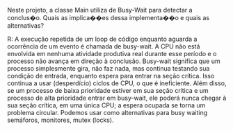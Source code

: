 Neste projeto, a classe Main utiliza de Busy-Wait para detectar a conclus�o. Quais as implica��es dessa implementa��o e quais as alternativas?

R: A execução repetida de um loop de código enquanto aguarda a ocorrência de um evento é chamada de busy-wait. A CPU não está envolvida em nenhuma atividade produtiva real durante esse período e o processo não avança em direção à conclusão.
Busy-wait significa que um processo simplesmente gira, não faz nada, mas continua testando sua condição de entrada, enquanto espera para entrar na seção crítica. Isso continua a usar (desperdício) ciclos de CPU, o que é ineficiente. Além disso, se um processo de baixa prioridade estiver em sua seção crítica e um processo de alta prioridade entrar em busy-wait, ele poderá nunca chegar à sua seção crítica, em uma única CPU; a espera ocupada se torna um problema circular. Podemos usar como alternativas para busy waiting semáforos, monitores, mutex (locks).